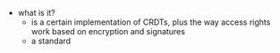   * what is it?
    * is a certain implementation of CRDTs, plus the way access rights work based on encryption and signatures 
    * a standard
